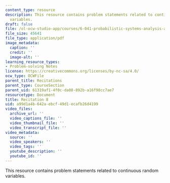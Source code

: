 ```yaml
---
content_type: resource
description: This resource contains problem statements related to continuous random
  variables.
draft: false
file: /ol-ocw-studio-app/courses/6-041-probabilistic-systems-analysis-and-applied-probability-fall-2010/a99d1a4b642aebcf49d1ecafb26d4199_MIT6_041F10_rec08.pdf
file_size: 45641
file_type: application/pdf
image_metadata:
  caption: ''
  credit: ''
  image-alt: ''
learning_resource_types:
- Problem-solving Notes
license: https://creativecommons.org/licenses/by-nc-sa/4.0/
ocw_type: OCWFile
parent_title: Recitations
parent_type: CourseSection
parent_uid: 61319af1-4f0c-da08-892b-a16f98cc7ae7
resourcetype: Document
title: Recitation 8
uid: a99d1a4b-642a-ebcf-49d1-ecafb26d4199
video_files:
  archive_url: ''
  video_captions_file: ''
  video_thumbnail_file: ''
  video_transcript_file: ''
video_metadata:
  source: ''
  video_speakers: ''
  video_tags: ''
  youtube_description: ''
  youtube_id: ''
---
```

This resource contains problem statements related to continuous random variables.